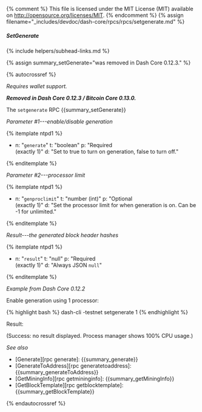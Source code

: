 {% comment %}
This file is licensed under the MIT License (MIT) available on
http://opensource.org/licenses/MIT.
{% endcomment %}
{% assign filename="_includes/devdoc/dash-core/rpcs/rpcs/setgenerate.md" %}

##### SetGenerate
{% include helpers/subhead-links.md %}

{% assign summary_setGenerate="was removed in Dash Core 0.12.3." %}

<!-- __ -->

{% autocrossref %}

*Requires wallet support.*

**_Removed in Dash Core 0.12.3 / Bitcoin Core 0.13.0._**

The `setgenerate` RPC {{summary_setGenerate}}

*Parameter #1---enable/disable generation*

{% itemplate ntpd1 %}
- n: "`generate`"
  t: "boolean"
  p: "Required<br>(exactly 1)"
  d: "Set to true to turn on generation, false to turn off."

{% enditemplate %}

*Parameter #2---processor limit*

{% itemplate ntpd1 %}
- n: "`genproclimit`"
  t: "number (int)"
  p: "Optional<br>(exactly 1)"
  d: "Set the processor limit for when generation is on. Can be -1 for unlimited."

{% enditemplate %}

*Result---the generated block header hashes*

{% itemplate ntpd1 %}
- n: "`result`"
  t: "null"
  p: "Required<br>(exactly 1)"
  d: "Always JSON `null`"

{% enditemplate %}

*Example from Dash Core 0.12.2*

Enable generation using 1 processor:

{% highlight bash %}
dash-cli -testnet setgenerate 1
{% endhighlight %}

Result:

(Success: no result displayed. Process manager shows 100% CPU usage.)

*See also*

* [Generate][rpc generate]: {{summary_generate}}
* [GenerateToAddress][rpc generatetoaddress]: {{summary_generateToAddress}}
* [GetMiningInfo][rpc getmininginfo]: {{summary_getMiningInfo}}
* [GetBlockTemplate][rpc getblocktemplate]: {{summary_getBlockTemplate}}

{% endautocrossref %}
